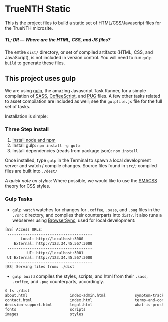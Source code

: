 # TrueNTH Static

This is the project files to build a static set of HTML/CSS/Javascript files for the TrueNTH microsite.

##### TL; DR –– Where are the HTML, CSS, and JS files?

The entire `dist/` directory, or set of compiled artifacts (HTML, CSS, and JavaScript), is not included in version control. You will need to run `gulp build` to generate these files.

## This project uses gulp

We are using [gulp](http://www.gulpjs.com), the amazing Javascript Task Runner, for a simple compilation of [SASS](http://sass-lang.com/), [CoffeeScript](http://coffeescript.org/), and [PUG](https://pugjs.org) files. A few other tasks related to asset compilation are included as well; see the `gulpfile.js` file for the full set of tasks.

Installation is simple:

### Three Step Install

1. [Install node and npm](https://gist.github.com/isaacs/579814)
2. Install gulp: `npm install -g gulp`
3. Install dependencies (reads from package.json): `npm install`

Once installed, type `gulp` in the Terminal to spawn a local development server and watch / compile changes. Source files found in `src/`; compiled files are built into `./dest/`

_A quick note on styles:_
Where possible, we would like to use the [SMACSS](http://smacss.com/) theory for CSS styles.

### Gulp Tasks

* `gulp watch` watches for changes for `.coffee`, `.sass`, and `.pug` files in the `./src` directory, and compiles their counterparts into `dist/`. It also runs a webserver using [BrowserSync](https://www.browsersync.io/docs/gulp), used for local development:

```sh
[BS] Access URLs:
 --------------------------------------
       Local: http://localhost:3000
    External: http://123.34.45.567:3000
 --------------------------------------
          UI: http://localhost:3001
 UI External: http://123.34.45.567:3000
 --------------------------------------
[BS] Serving files from: ./dist
```

* `gulp build` compiles the styles, scripts, and html from their `.sass`, `.coffee`, and `.pug` counterparts, accordingly.

```sh
$ ls ./dist
about.html                   index-admin.html             symptom-tracker.html
contact.html                 index.html                   terms-and-conditions.html
decision-support.html        legal.html                   what-is-prostate-cancer.html
fonts                        scripts
images                       styles
```
